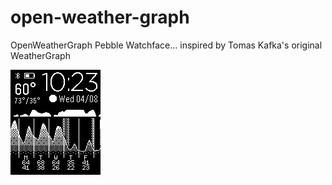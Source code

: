 # open-weather-graph
OpenWeatherGraph Pebble Watchface... inspired by Tomas Kafka's original WeatherGraph

![screenshot](https://raw.githubusercontent.com/pauleeeeee/open-weather-graph/master/screenshot.png)
